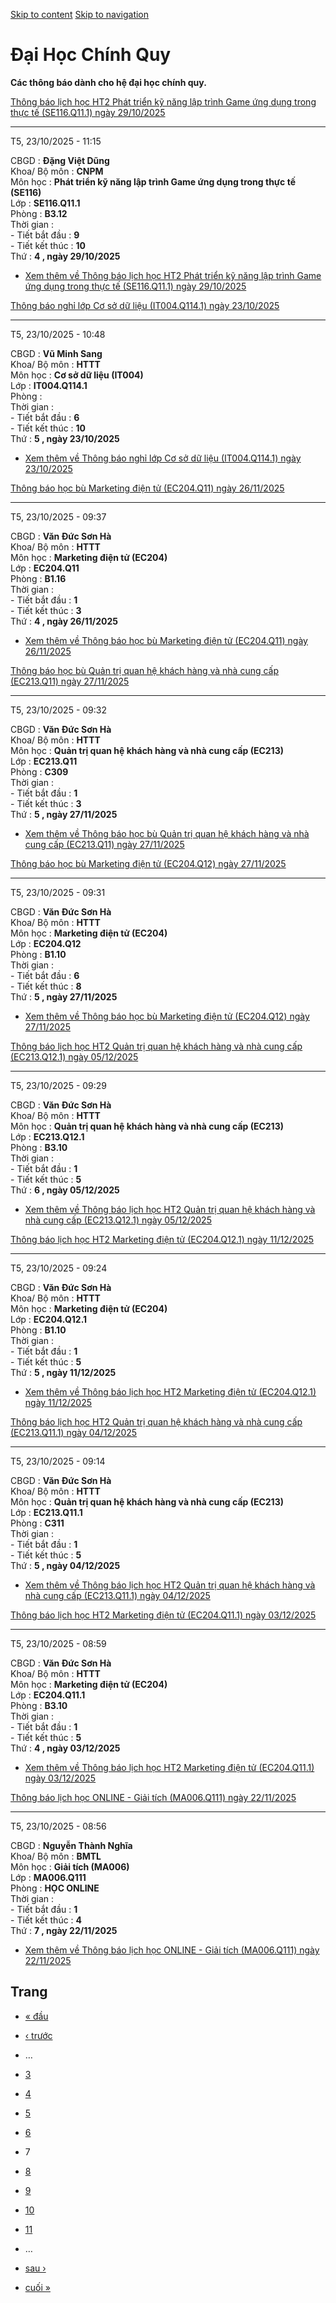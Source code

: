 [Skip to content](https://daa.uit.edu.vn/thongbaochinhquy?page=6#main)
 [Skip to navigation](https://daa.uit.edu.vn/thongbaochinhquy?page=6#main-nav)

Đại Học Chính Quy
=================

**Các thông báo dành cho hệ đại học chính quy.**

[Thông báo lịch học HT2 Phát triển kỹ năng lập trình Game ứng dụng trong thực tế (SE116.Q11.1) ngày 29/10/2025](https://daa.uit.edu.vn/node/36870)

---------------------------------------------------------------------------------------------------------------------------------------------------

T5, 23/10/2025 - 11:15

CBGD : **Đặng Việt Dũng**  
Khoa/ Bộ môn : **CNPM**  
Môn học : **Phát triển kỹ năng lập trình Game ứng dụng trong thực tế (SE116)**  
Lớp : **SE116.Q11.1**  
Phòng : **B3.12**  
Thời gian :  
\- Tiết bắt đầu : **9**  
\- Tiết kết thúc : **10**  
Thứ : **4 , ngày 29/10/2025**

*   [Xem thêm về Thông báo lịch học HT2 Phát triển kỹ năng lập trình Game ứng dụng trong thực tế (SE116.Q11.1) ngày 29/10/2025](https://daa.uit.edu.vn/node/36870 "Thông báo lịch học HT2 Phát triển kỹ năng lập trình Game ứng dụng trong thực tế (SE116.Q11.1) ngày 29/10/2025")
    

[Thông báo nghỉ lớp Cơ sở dữ liệu (IT004.Q114.1) ngày 23/10/2025](https://daa.uit.edu.vn/node/36869)

-----------------------------------------------------------------------------------------------------

T5, 23/10/2025 - 10:48

CBGD : **Vũ Minh Sang**  
Khoa/ Bộ môn : **HTTT**  
Môn học : **Cơ sở dữ liệu (IT004)**  
Lớp : **IT004.Q114.1**  
Phòng :  
Thời gian :  
\- Tiết bắt đầu : **6**  
\- Tiết kết thúc : **10**  
Thứ : **5 , ngày 23/10/2025**

*   [Xem thêm về Thông báo nghỉ lớp Cơ sở dữ liệu (IT004.Q114.1) ngày 23/10/2025](https://daa.uit.edu.vn/node/36869 "Thông báo nghỉ lớp Cơ sở dữ liệu (IT004.Q114.1) ngày 23/10/2025")
    

[Thông báo học bù Marketing điện tử (EC204.Q11) ngày 26/11/2025](https://daa.uit.edu.vn/node/36868)

----------------------------------------------------------------------------------------------------

T5, 23/10/2025 - 09:37

CBGD : **Văn Đức Sơn Hà**  
Khoa/ Bộ môn : **HTTT**  
Môn học : **Marketing điện tử (EC204)**  
Lớp : **EC204.Q11**  
Phòng : **B1.16**  
Thời gian :  
\- Tiết bắt đầu : **1**  
\- Tiết kết thúc : **3**  
Thứ : **4 , ngày 26/11/2025**

*   [Xem thêm về Thông báo học bù Marketing điện tử (EC204.Q11) ngày 26/11/2025](https://daa.uit.edu.vn/node/36868 "Thông báo học bù Marketing điện tử (EC204.Q11) ngày 26/11/2025")
    

[Thông báo học bù Quản trị quan hệ khách hàng và nhà cung cấp (EC213.Q11) ngày 27/11/2025](https://daa.uit.edu.vn/node/36867)

------------------------------------------------------------------------------------------------------------------------------

T5, 23/10/2025 - 09:32

CBGD : **Văn Đức Sơn Hà**  
Khoa/ Bộ môn : **HTTT**  
Môn học : **Quản trị quan hệ khách hàng và nhà cung cấp (EC213)**  
Lớp : **EC213.Q11**  
Phòng : **C309**  
Thời gian :  
\- Tiết bắt đầu : **1**  
\- Tiết kết thúc : **3**  
Thứ : **5 , ngày 27/11/2025**

*   [Xem thêm về Thông báo học bù Quản trị quan hệ khách hàng và nhà cung cấp (EC213.Q11) ngày 27/11/2025](https://daa.uit.edu.vn/node/36867 "Thông báo học bù Quản trị quan hệ khách hàng và nhà cung cấp (EC213.Q11) ngày 27/11/2025")
    

[Thông báo học bù Marketing điện tử (EC204.Q12) ngày 27/11/2025](https://daa.uit.edu.vn/node/36866)

----------------------------------------------------------------------------------------------------

T5, 23/10/2025 - 09:31

CBGD : **Văn Đức Sơn Hà**  
Khoa/ Bộ môn : **HTTT**  
Môn học : **Marketing điện tử (EC204)**  
Lớp : **EC204.Q12**  
Phòng : **B1.10**  
Thời gian :  
\- Tiết bắt đầu : **6**  
\- Tiết kết thúc : **8**  
Thứ : **5 , ngày 27/11/2025**

*   [Xem thêm về Thông báo học bù Marketing điện tử (EC204.Q12) ngày 27/11/2025](https://daa.uit.edu.vn/node/36866 "Thông báo học bù Marketing điện tử (EC204.Q12) ngày 27/11/2025")
    

[Thông báo lịch học HT2 Quản trị quan hệ khách hàng và nhà cung cấp (EC213.Q12.1) ngày 05/12/2025](https://daa.uit.edu.vn/node/36865)

--------------------------------------------------------------------------------------------------------------------------------------

T5, 23/10/2025 - 09:29

CBGD : **Văn Đức Sơn Hà**  
Khoa/ Bộ môn : **HTTT**  
Môn học : **Quản trị quan hệ khách hàng và nhà cung cấp (EC213)**  
Lớp : **EC213.Q12.1**  
Phòng : **B3.10**  
Thời gian :  
\- Tiết bắt đầu : **1**  
\- Tiết kết thúc : **5**  
Thứ : **6 , ngày 05/12/2025**

*   [Xem thêm về Thông báo lịch học HT2 Quản trị quan hệ khách hàng và nhà cung cấp (EC213.Q12.1) ngày 05/12/2025](https://daa.uit.edu.vn/node/36865 "Thông báo lịch học HT2 Quản trị quan hệ khách hàng và nhà cung cấp (EC213.Q12.1) ngày 05/12/2025")
    

[Thông báo lịch học HT2 Marketing điện tử (EC204.Q12.1) ngày 11/12/2025](https://daa.uit.edu.vn/node/36864)

------------------------------------------------------------------------------------------------------------

T5, 23/10/2025 - 09:24

CBGD : **Văn Đức Sơn Hà**  
Khoa/ Bộ môn : **HTTT**  
Môn học : **Marketing điện tử (EC204)**  
Lớp : **EC204.Q12.1**  
Phòng : **B1.10**  
Thời gian :  
\- Tiết bắt đầu : **1**  
\- Tiết kết thúc : **5**  
Thứ : **5 , ngày 11/12/2025**

*   [Xem thêm về Thông báo lịch học HT2 Marketing điện tử (EC204.Q12.1) ngày 11/12/2025](https://daa.uit.edu.vn/node/36864 "Thông báo lịch học HT2 Marketing điện tử (EC204.Q12.1) ngày 11/12/2025")
    

[Thông báo lịch học HT2 Quản trị quan hệ khách hàng và nhà cung cấp (EC213.Q11.1) ngày 04/12/2025](https://daa.uit.edu.vn/node/36863)

--------------------------------------------------------------------------------------------------------------------------------------

T5, 23/10/2025 - 09:14

CBGD : **Văn Đức Sơn Hà**  
Khoa/ Bộ môn : **HTTT**  
Môn học : **Quản trị quan hệ khách hàng và nhà cung cấp (EC213)**  
Lớp : **EC213.Q11.1**  
Phòng : **C311**  
Thời gian :  
\- Tiết bắt đầu : **1**  
\- Tiết kết thúc : **5**  
Thứ : **5 , ngày 04/12/2025**

*   [Xem thêm về Thông báo lịch học HT2 Quản trị quan hệ khách hàng và nhà cung cấp (EC213.Q11.1) ngày 04/12/2025](https://daa.uit.edu.vn/node/36863 "Thông báo lịch học HT2 Quản trị quan hệ khách hàng và nhà cung cấp (EC213.Q11.1) ngày 04/12/2025")
    

[Thông báo lịch học HT2 Marketing điện tử (EC204.Q11.1) ngày 03/12/2025](https://daa.uit.edu.vn/node/36862)

------------------------------------------------------------------------------------------------------------

T5, 23/10/2025 - 08:59

CBGD : **Văn Đức Sơn Hà**  
Khoa/ Bộ môn : **HTTT**  
Môn học : **Marketing điện tử (EC204)**  
Lớp : **EC204.Q11.1**  
Phòng : **B3.10**  
Thời gian :  
\- Tiết bắt đầu : **1**  
\- Tiết kết thúc : **5**  
Thứ : **4 , ngày 03/12/2025**

*   [Xem thêm về Thông báo lịch học HT2 Marketing điện tử (EC204.Q11.1) ngày 03/12/2025](https://daa.uit.edu.vn/node/36862 "Thông báo lịch học HT2 Marketing điện tử (EC204.Q11.1) ngày 03/12/2025")
    

[Thông báo lịch học ONLINE - Giải tích (MA006.Q111) ngày 22/11/2025](https://daa.uit.edu.vn/node/36861)

--------------------------------------------------------------------------------------------------------

T5, 23/10/2025 - 08:56

CBGD : **Nguyễn Thành Nghĩa**  
Khoa/ Bộ môn : **BMTL**  
Môn học : **Giải tích (MA006)**  
Lớp : **MA006.Q111**  
Phòng : **HỌC ONLINE**  
Thời gian :  
\- Tiết bắt đầu : **1**  
\- Tiết kết thúc : **4**  
Thứ : **7 , ngày 22/11/2025**

*   [Xem thêm về Thông báo lịch học ONLINE - Giải tích (MA006.Q111) ngày 22/11/2025](https://daa.uit.edu.vn/node/36861 "Thông báo lịch học ONLINE - Giải tích (MA006.Q111) ngày 22/11/2025")
    

Trang
-----

*   [« đầu](https://daa.uit.edu.vn/thongbaochinhquy "Đến trang đầu tiên")
    
*   [‹ trước](https://daa.uit.edu.vn/thongbaochinhquy?page=5 "Đến trang kế trước")
    
*   …
*   [3](https://daa.uit.edu.vn/thongbaochinhquy?page=2 "Đến trang 3")
    
*   [4](https://daa.uit.edu.vn/thongbaochinhquy?page=3 "Đến trang 4")
    
*   [5](https://daa.uit.edu.vn/thongbaochinhquy?page=4 "Đến trang 5")
    
*   [6](https://daa.uit.edu.vn/thongbaochinhquy?page=5 "Đến trang 6")
    
*   7
*   [8](https://daa.uit.edu.vn/thongbaochinhquy?page=7 "Đến trang 8")
    
*   [9](https://daa.uit.edu.vn/thongbaochinhquy?page=8 "Đến trang 9")
    
*   [10](https://daa.uit.edu.vn/thongbaochinhquy?page=9 "Đến trang 10")
    
*   [11](https://daa.uit.edu.vn/thongbaochinhquy?page=10 "Đến trang 11")
    
*   …
*   [sau ›](https://daa.uit.edu.vn/thongbaochinhquy?page=7 "Đến trang kế sau")
    
*   [cuối »](https://daa.uit.edu.vn/thongbaochinhquy?page=1923 "Đến trang cuối cùng")